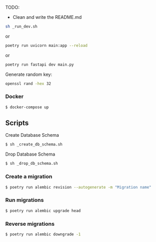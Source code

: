 TODO:

-   Clean and write the README.md

```bash
sh _run_dev.sh
```

or

```bash
poetry run uvicorn main:app --reload
```

or

```bash
poetry run fastapi dev main.py
```

Generate random key:

```bash
openssl rand -hex 32
```

### Docker

```bash
$ docker-compose up
```

## Scripts

Create Database Schema

```bash
$ sh _create_db_schema.sh
```

Drop Database Schema

```bash
$ sh _drop_db_schema.sh
```

### Create a migration

```bash
$ poetry run alembic revision --autogenerate -m "Migration name"
```

### Run migrations

```bash
$ poetry run alembic upgrade head
```

### Reverse migrations

```bash
$ poetry run alembic downgrade -1
```
